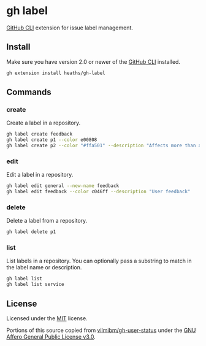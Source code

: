 # gh label

[GitHub CLI] extension for issue label management.

## Install

Make sure you have version 2.0 or newer of the [GitHub CLI] installed.

```bash
gh extension install heaths/gh-label
```

## Commands

### create

Create a label in a repository.

```bash
gh label create feedback
gh label create p1 --color e00808
gh label create p2 --color "#ffa501" --description "Affects more than a few users"
```

### edit

Edit a label in a repository.

```bash
gh label edit general --new-name feedback
gh label edit feedback --color c046ff --description "User feedback"
```

### delete

Delete a label from a repository.

```bash
gh label delete p1
```

### list

List labels in a repository. You can optionally pass a substring to match in the label name or description.

```bash
gh label list
gh label list service
```

## License

Licensed under the [MIT](LICENSE.txt) license.

Portions of this source copied from [vilmibm/gh-user-status](https://github.com/vilmibm/gh-user-status/tree/cead3abf46ffb5fd3c178a0ba6f2c69c3dbabf7e) under the [GNU Affero General Public License v3.0](https://github.com/vilmibm/gh-user-status/blob/cead3abf46ffb5fd3c178a0ba6f2c69c3dbabf7e/LICENSE).

[GitHub CLI]: https://github.com/cli/cli
